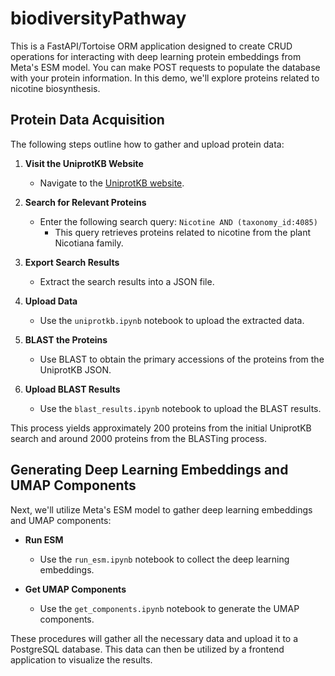 # biodiversityPathway

This is a FastAPI/Tortoise ORM application designed to create CRUD operations for interacting with deep learning protein embeddings from Meta's ESM model. You can make POST requests to populate the database with your protein information. In this demo, we'll explore proteins related to nicotine biosynthesis.

## Protein Data Acquisition

The following steps outline how to gather and upload protein data:

1. **Visit the UniprotKB Website**
    * Navigate to the [UniprotKB website](https://www.uniprot.org/).

2. **Search for Relevant Proteins**
    * Enter the following search query: `Nicotine AND (taxonomy_id:4085)`
        * This query retrieves proteins related to nicotine from the plant Nicotiana family.

3. **Export Search Results**
    * Extract the search results into a JSON file.

4. **Upload Data**
    * Use the `uniprotkb.ipynb` notebook to upload the extracted data.

5. **BLAST the Proteins**
    * Use BLAST to obtain the primary accessions of the proteins from the UniprotKB JSON.

6. **Upload BLAST Results**
    * Use the `blast_results.ipynb` notebook to upload the BLAST results.

This process yields approximately 200 proteins from the initial UniprotKB search and around 2000 proteins from the BLASTing process.

## Generating Deep Learning Embeddings and UMAP Components

Next, we'll utilize Meta's ESM model to gather deep learning embeddings and UMAP components:

* **Run ESM**
    * Use the `run_esm.ipynb` notebook to collect the deep learning embeddings.

* **Get UMAP Components**
    * Use the `get_components.ipynb` notebook to generate the UMAP components.

These procedures will gather all the necessary data and upload it to a PostgreSQL database. This data can then be utilized by a frontend application to visualize the results.
